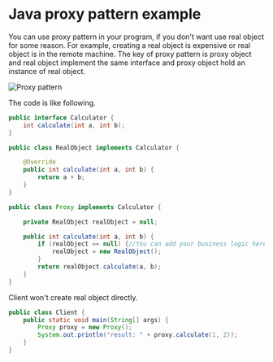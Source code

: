 # Java proxy pattern example
You can use proxy pattern in your program, if you don't want use real object for some reason. For example, creating
a real object is expensive or real object is in the remote machine. The key of proxy pattern is proxy object and real object
implement the same interface and proxy object hold an instance of real object. 

![Proxy pattern](https://uploads.disquscdn.com/images/7c008040854df68a0d2ac106c3ddc8f43b5046711f9f7c9eed1cdb0e58c75f24.png)

The code is like following.
```java
public interface Calculator {
    int calculate(int a, int b);
}

public class RealObject implements Calculator {

    @Override
    public int calculate(int a, int b) {
        return a + b;
    }
}

public class Proxy implements Calculator {

    private RealObject realObject = null;

    public int calculate(int a, int b) {
        if (realObject == null) {//You can add your business logic here
            realObject = new RealObject();
        }
        return realObject.calculate(a, b);
    }
}
```
Client won't create real object directly.
```java
public class Client {
    public static void main(String[] args) {
        Proxy proxy = new Proxy();
        System.out.println("result: " + proxy.calculate(1, 2));
    }
}
```